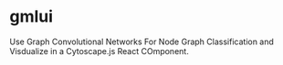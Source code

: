 # gmlui
Use Graph Convolutional Networks For Node Graph Classification and Visdualize in a Cytoscape.js React COmponent. 
